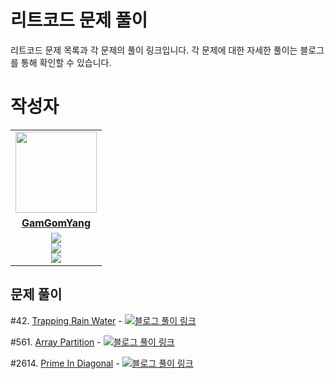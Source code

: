 # 리트코드 문제 풀이

리트코드 문제 목록과 각 문제의 풀이 링크입니다. 각 문제에 대한 자세한 풀이는 블로그를 통해 확인할 수 있습니다.



# 작성자
<table>
 <tr>
    <td align="center"><a href="https://github.com/jinny-l"><img src="https://avatars.githubusercontent.com/GamGomYang" width="130px;" alt=""></a></td>
  </tr>
  <tr>
    <td align="center"><a href="https://github.com/GamGomYang"><b>GamGomYang</b></a></td>
  </tr>
  <tr> 
    <td align="center">  <img src="https://img.shields.io/badge/-Python-blue?logo=python"><br/>
    <img src="https://img.shields.io/badge/-Java-orange?logo=java"><br/>
    <img src="https://img.shields.io/badge/-Kotlin-purple?logo=kotlin"><br/>
  </tr> 
</table>


## 문제 풀이

#42. [Trapping Rain Water](https://leetcode.com/problems/trapping-rain-water/description/) - <img src="https://img.shields.io/badge/-Python-blue?logo=python">[블로그 풀이 링크](https://blog.naver.com/gamgomyang/223439892381)
    
#561. [Array Partition](https://leetcode.com/problems/array-partition/description/) - <img src="https://img.shields.io/badge/-Python-blue?logo=python">[블로그 풀이 링크](https://blog.naver.com/gamgomyang/223440019500)
     
#2614. [Prime In Diagonal](https://leetcode.com/problems/prime-in-diagonal/description/) - <img src="https://img.shields.io/badge/-Python-blue?logo=python">[블로그 풀이 링크](https://blog.naver.com/gamgomyang/223499211433)





